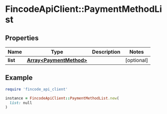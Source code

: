# FincodeApiClient::PaymentMethodList

## Properties

| Name | Type | Description | Notes |
| ---- | ---- | ----------- | ----- |
| **list** | [**Array&lt;PaymentMethod&gt;**](PaymentMethod.md) |  | [optional] |

## Example

```ruby
require 'fincode_api_client'

instance = FincodeApiClient::PaymentMethodList.new(
  list: null
)
```

